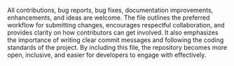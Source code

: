 All contributions, bug reports, bug fixes, documentation improvements, enhancements, and ideas are welcome.
The file outlines the preferred workflow for submitting changes, encourages respectful collaboration, and provides clarity on how contributors can get involved. It also emphasizes the importance of writing clear commit messages and following the coding standards of the project. By including this file, the repository becomes more open, inclusive, and easier for developers to engage with effectively.
